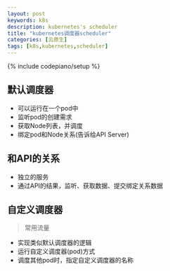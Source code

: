 ```yaml
---
layout: post
keywords: k8s 
description: kubernetes's scheduler
title: "kubernetes调度器scheduler"
categories: [云原生]
tags: [k8s,kubernetes,scheduler]
---
```

{% include codepiano/setup %}

## 默认调度器
* 可以运行在一个pod中
* 监听pod的创建需求
* 获取Node列表，并调度
* 绑定pod和Node关系(告诉给API Server)

## 和API的关系
* 独立的服务
* 通过API的结果，监听、获取数据、提交绑定关系数据

## 自定义调度器
> 常用流量

* 实现类似默认调度器的逻辑
* 运行自定义调度器(pod)方式
* 调度其他pod时，指定自定义调度器的名称

